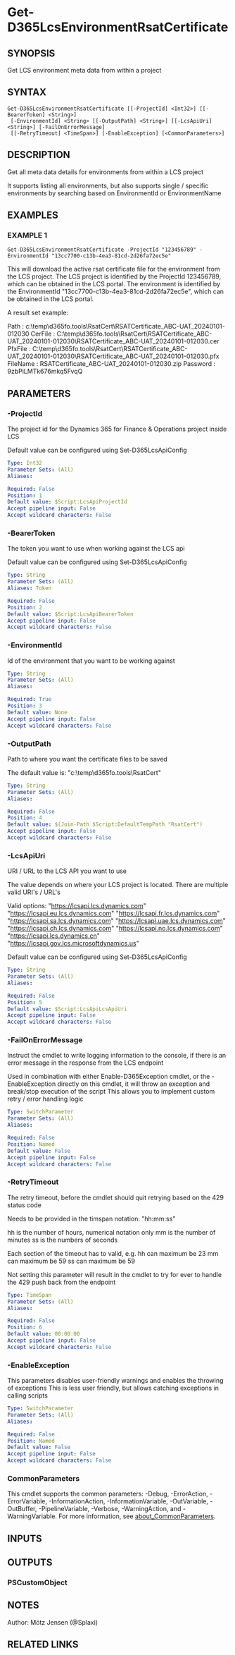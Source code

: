 ﻿---
external help file: d365fo.tools-help.xml
Module Name: d365fo.tools
online version:
schema: 2.0.0
---

# Get-D365LcsEnvironmentRsatCertificate

## SYNOPSIS
Get LCS environment meta data from within a project

## SYNTAX

```
Get-D365LcsEnvironmentRsatCertificate [[-ProjectId] <Int32>] [[-BearerToken] <String>]
 [-EnvironmentId] <String> [[-OutputPath] <String>] [[-LcsApiUri] <String>] [-FailOnErrorMessage]
 [[-RetryTimeout] <TimeSpan>] [-EnableException] [<CommonParameters>]
```

## DESCRIPTION
Get all meta data details for environments from within a LCS project

It supports listing all environments, but also supports single / specific environments by searching based on EnvironmentId or EnvironmentName

## EXAMPLES

### EXAMPLE 1
```
Get-D365LcsEnvironmentRsatCertificate -ProjectId "123456789" -EnvironmentId "13cc7700-c13b-4ea3-81cd-2d26fa72ec5e"
```

This will download the active rsat certificate file for the environment from the LCS project.
The LCS project is identified by the ProjectId 123456789, which can be obtained in the LCS portal.
The environment is identified by the EnvironmentId "13cc7700-c13b-4ea3-81cd-2d26fa72ec5e", which can be obtained in the LCS portal.

A result set example:

Path     : c:\temp\d365fo.tools\RsatCert\RSATCertificate_ABC-UAT_20240101-012030
CerFile  : C:\temp\d365fo.tools\RsatCert\RSATCertificate_ABC-UAT_20240101-012030\RSATCertificate_ABC-UAT_20240101-012030.cer
PfxFile  : C:\temp\d365fo.tools\RsatCert\RSATCertificate_ABC-UAT_20240101-012030\RSATCertificate_ABC-UAT_20240101-012030.pfx
FileName : RSATCertificate_ABC-UAT_20240101-012030.zip
Password : 9zbPiLMTk676mkq5FvqQ

## PARAMETERS

### -ProjectId
The project id for the Dynamics 365 for Finance & Operations project inside LCS

Default value can be configured using Set-D365LcsApiConfig

```yaml
Type: Int32
Parameter Sets: (All)
Aliases:

Required: False
Position: 1
Default value: $Script:LcsApiProjectId
Accept pipeline input: False
Accept wildcard characters: False
```

### -BearerToken
The token you want to use when working against the LCS api

Default value can be configured using Set-D365LcsApiConfig

```yaml
Type: String
Parameter Sets: (All)
Aliases: Token

Required: False
Position: 2
Default value: $Script:LcsApiBearerToken
Accept pipeline input: False
Accept wildcard characters: False
```

### -EnvironmentId
Id of the environment that you want to be working against

```yaml
Type: String
Parameter Sets: (All)
Aliases:

Required: True
Position: 3
Default value: None
Accept pipeline input: False
Accept wildcard characters: False
```

### -OutputPath
Path to where you want the certificate files to be saved

The default value is: "c:\temp\d365fo.tools\RsatCert\"

```yaml
Type: String
Parameter Sets: (All)
Aliases:

Required: False
Position: 4
Default value: $(Join-Path $Script:DefaultTempPath "RsatCert")
Accept pipeline input: False
Accept wildcard characters: False
```

### -LcsApiUri
URI / URL to the LCS API you want to use

The value depends on where your LCS project is located.
There are multiple valid URI's / URL's

Valid options:
"https://lcsapi.lcs.dynamics.com"
"https://lcsapi.eu.lcs.dynamics.com"
"https://lcsapi.fr.lcs.dynamics.com"
"https://lcsapi.sa.lcs.dynamics.com"
"https://lcsapi.uae.lcs.dynamics.com"
"https://lcsapi.ch.lcs.dynamics.com"
"https://lcsapi.no.lcs.dynamics.com"
"https://lcsapi.lcs.dynamics.cn"
"https://lcsapi.gov.lcs.microsoftdynamics.us"

Default value can be configured using Set-D365LcsApiConfig

```yaml
Type: String
Parameter Sets: (All)
Aliases:

Required: False
Position: 5
Default value: $Script:LcsApiLcsApiUri
Accept pipeline input: False
Accept wildcard characters: False
```

### -FailOnErrorMessage
Instruct the cmdlet to write logging information to the console, if there is an error message in the response from the LCS endpoint

Used in combination with either Enable-D365Exception cmdlet, or the -EnableException directly on this cmdlet, it will throw an exception and break/stop execution of the script
This allows you to implement custom retry / error handling logic

```yaml
Type: SwitchParameter
Parameter Sets: (All)
Aliases:

Required: False
Position: Named
Default value: False
Accept pipeline input: False
Accept wildcard characters: False
```

### -RetryTimeout
The retry timeout, before the cmdlet should quit retrying based on the 429 status code

Needs to be provided in the timspan notation:
"hh:mm:ss"

hh is the number of hours, numerical notation only
mm is the number of minutes
ss is the numbers of seconds

Each section of the timeout has to valid, e.g.
hh can maximum be 23
mm can maximum be 59
ss can maximum be 59

Not setting this parameter will result in the cmdlet to try for ever to handle the 429 push back from the endpoint

```yaml
Type: TimeSpan
Parameter Sets: (All)
Aliases:

Required: False
Position: 6
Default value: 00:00:00
Accept pipeline input: False
Accept wildcard characters: False
```

### -EnableException
This parameters disables user-friendly warnings and enables the throwing of exceptions
This is less user friendly, but allows catching exceptions in calling scripts

```yaml
Type: SwitchParameter
Parameter Sets: (All)
Aliases:

Required: False
Position: Named
Default value: False
Accept pipeline input: False
Accept wildcard characters: False
```

### CommonParameters
This cmdlet supports the common parameters: -Debug, -ErrorAction, -ErrorVariable, -InformationAction, -InformationVariable, -OutVariable, -OutBuffer, -PipelineVariable, -Verbose, -WarningAction, and -WarningVariable. For more information, see [about_CommonParameters](http://go.microsoft.com/fwlink/?LinkID=113216).

## INPUTS

## OUTPUTS

### PSCustomObject
## NOTES
Author: Mötz Jensen (@Splaxi)

## RELATED LINKS
